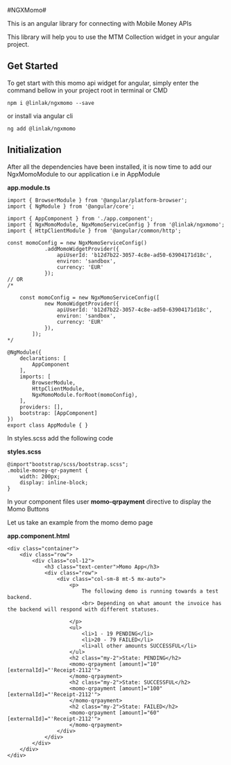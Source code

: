 #NGXMomo#

This is an angular library for connecting with Mobile Money APIs

This library will help you to use the MTM Collection widget in your angular project.

## Get Started ##
To get start with this momo api widget for angular, simply enter the command bellow in your project root in terminal or CMD

    npm i @linlak/ngxmomo --save

or install via angular cli 

    ng add @linlak/ngxmomo

## Initialization ##

After all the dependencies have been installed, it is now time to add our NgxMomoModule to our application i.e in AppModule

**app.module.ts**


	import { BrowserModule } from '@angular/platform-browser';
	import { NgModule } from '@angular/core';
	
	import { AppComponent } from './app.component';
	import { NgxMomoModule, NgxMomoServiceConfig } from '@linlak/ngxmomo';
	import { HttpClientModule } from '@angular/common/http';
	
	const momoConfig = new NgxMomoServiceConfig()
				.addMomoWidgetProvider({
      				apiUserId: 'b12d7b22-3057-4c8e-ad50-63904171d18c',
      				environ: 'sandbox',
      				currency: 'EUR'
    			});
	// OR
	/*
	
 	 	const momoConfig = new NgxMomoServiceConfig([
    			new MomoWidgetProvider({
      				apiUserId: 'b12d7b22-3057-4c8e-ad50-63904171d18c',
      				environ: 'sandbox',
      				currency: 'EUR'
    			}),
  			]);
	*/

	@NgModule({
  		declarations: [
    		AppComponent
  		],
 		imports: [
    		BrowserModule,
    		HttpClientModule,
    		NgxMomoModule.forRoot(momoConfig),
		],
 		providers: [],
 		bootstrap: [AppComponent]
	})
	export class AppModule { }


In styles.scss add the following code

**styles.scss**

	@import"bootstrap/scss/bootstrap.scss";
	.mobile-money-qr-payment {
	    width: 200px;
	    display: inline-block;
	}


In your component files user **momo-qrpayment** directive to display the Momo Buttons

Let us take an example from the momo demo page

**app.component.html**

	<div class="container">
	    <div class="row">
	        <div class="col-12">
	            <h3 class="text-center">Momo App</h3>
	            <div class="row">
	                <div class="col-sm-8 mt-5 mx-auto">
	                    <p>
	                        The following demo is running towards a test backend.
	                        <br> Depending on what amount the invoice has the backend will respond with different statuses.
	
	                    </p>
	                    <ul>
	                        <li>1 - 19 PENDING</li>
	                        <li>20 - 79 FAILED</li>
	                        <li>all other amounts SUCCESSFUL</li>
	                    </ul>
	                    <h2 class="my-2">State: PENDING</h2>
	                    <momo-qrpayment [amount]="10" [externalId]="'Receipt-2112'">
	                    </momo-qrpayment>
	                    <h2 class="my-2">State: SUCCESSFUL</h2>
	                    <momo-qrpayment [amount]="100" [externalId]="'Receipt-2112'">
	                    </momo-qrpayment>
	                    <h2 class="my-2">State: FAILED</h2>
	                    <momo-qrpayment [amount]="60" [externalId]="'Receipt-2112'">
	                    </momo-qrpayment>
	                </div>
	            </div>
	        </div>
	    </div>
	</div>
	
	